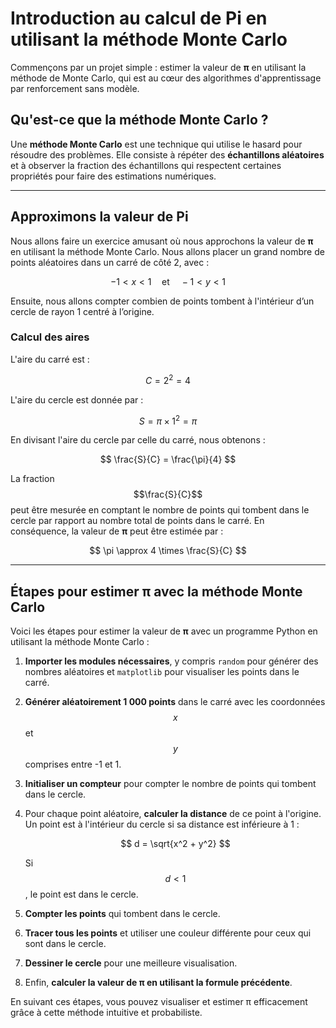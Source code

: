 # Introduction au calcul de Pi en utilisant la méthode Monte Carlo

Commençons par un projet simple : estimer la valeur de **π** en utilisant la méthode de Monte Carlo, qui est au cœur des algorithmes d'apprentissage par renforcement sans modèle.

## Qu'est-ce que la méthode Monte Carlo ?

Une **méthode Monte Carlo** est une technique qui utilise le hasard pour résoudre des problèmes. Elle consiste à répéter des **échantillons aléatoires** et à observer la fraction des échantillons qui respectent certaines propriétés pour faire des estimations numériques.

---

## Approximons la valeur de Pi

Nous allons faire un exercice amusant où nous approchons la valeur de **π** en utilisant la méthode Monte Carlo. Nous allons placer un grand nombre de points aléatoires dans un carré de côté 2, avec :

$$
-1 < x < 1 \quad \text{et} \quad -1 < y < 1
$$

Ensuite, nous allons compter combien de points tombent à l'intérieur d’un cercle de rayon 1 centré à l’origine.

### Calcul des aires

L'aire du carré est :

$$
C = 2^2 = 4
$$

L'aire du cercle est donnée par :

$$
S = \pi \times 1^2 = \pi
$$

En divisant l'aire du cercle par celle du carré, nous obtenons :

$$
\frac{S}{C} = \frac{\pi}{4}
$$

La fraction $$\frac{S}{C}$$ peut être mesurée en comptant le nombre de points qui tombent dans le cercle par rapport au nombre total de points dans le carré. En conséquence, la valeur de **π** peut être estimée par :

$$
\pi \approx 4 \times \frac{S}{C}
$$

---

## Étapes pour estimer **π** avec la méthode Monte Carlo

Voici les étapes pour estimer la valeur de **π** avec un programme Python en utilisant la méthode Monte Carlo :

1. **Importer les modules nécessaires**, y compris `random` pour générer des nombres aléatoires et `matplotlib` pour visualiser les points dans le carré.

2. **Générer aléatoirement 1 000 points** dans le carré avec les coordonnées $$x$$ et $$y$$ comprises entre -1 et 1.

3. **Initialiser un compteur** pour compter le nombre de points qui tombent dans le cercle.

4. Pour chaque point aléatoire, **calculer la distance** de ce point à l'origine. Un point est à l'intérieur du cercle si sa distance est inférieure à 1 :

   $$
   d = \sqrt{x^2 + y^2}
   $$

   Si $$d < 1$$, le point est dans le cercle.

5. **Compter les points** qui tombent dans le cercle.

6. **Tracer tous les points** et utiliser une couleur différente pour ceux qui sont dans le cercle.

7. **Dessiner le cercle** pour une meilleure visualisation.

8. Enfin, **calculer la valeur de **π** en utilisant la formule précédente**.

En suivant ces étapes, vous pouvez visualiser et estimer π efficacement grâce à cette méthode intuitive et probabiliste.
